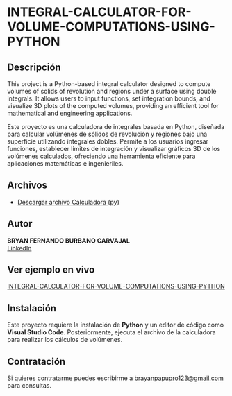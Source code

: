 # INTEGRAL-CALCULATOR-FOR-VOLUME-COMPUTATIONS-USING-PYTHON


## Descripción

This project is a Python-based integral calculator designed to compute volumes of solids of revolution and regions under a surface using double integrals. It allows users to input functions, set integration bounds, and visualize 3D plots of the computed volumes, providing an efficient tool for mathematical and engineering applications.

Este proyecto es una calculadora de integrales basada en Python, diseñada para calcular volúmenes de sólidos de revolución y regiones bajo una superficie utilizando integrales dobles. Permite a los usuarios ingresar funciones, establecer límites de integración y visualizar gráficos 3D de los volúmenes calculados, ofreciendo una herramienta eficiente para aplicaciones matemáticas e ingenieriles.

## Archivos

- [Descargar archivo Calculadora (py)](V18_CALCULADORA.py)

## Autor
**BRYAN FERNANDO BURBANO CARVAJAL**  
[LinkedIn](https://www.linkedin.com/in/bryanburbanocarvajal)  

## Ver ejemplo en vivo
[INTEGRAL-CALCULATOR-FOR-VOLUME-COMPUTATIONS-USING-PYTHON](https://bryancarvajal24.github.io/INTEGRAL-CALCULATOR-FOR-VOLUME-COMPUTATIONS-USING-PYTHON/)

## Instalación
Este proyecto requiere la instalación de **Python** y un editor de código como **Visual Studio Code**. Posteriormente, ejecuta el archivo de la calculadora para realizar los cálculos de volúmenes.

## Contratación
Si quieres contratarme puedes escribirme a brayanpapupro123@gmail.com para consultas.
